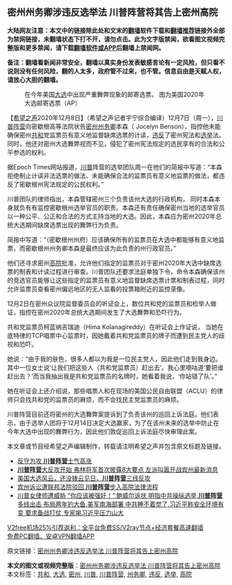  <h2>密州州务卿涉违反选举法 川普阵营将其告上密州高院</h2> <p class="notice"><b>大陆网友注意：本文中的链接除此处和文末的<a href="https://github.com/bannedbook/fanqiang" >翻墙</a>软件下载和<a href="https://github.com/killgcd/justmysocks/blob/master/README.md">翻墙推荐</a>链接外全部为禁网链接，未翻墙状态下打不开，请勿点击。此为文字版禁闻，欲看图文视频完整版和更多禁闻，请下载<a href="https://github.com/bannedbook/fanqiang">翻墙软件或APP</a>后翻墙上禁闻网。</p><p>备注：翻墙看新闻非常安全，翻墙以真实身份发表敏感言论有一定风险，但只看不说则没有任何风险，翻的人太多，政府管不过来，也不管。信息自由是天赋人权，请放心大胆的翻墙。</b></p>  <div class="entry"> <figure><figcaption>在今年美国<a href="https://www.bannedbook.org/bnews/tag/%e5%a4%a7%e9%80%89/" class="st_tag internal_tag" rel="tag" title="标签 大选 下的日志">大选</a>中出现严重舞弊现象的邮寄选票。 图为美国2020年大选邮寄选票（AP）</figcaption></figure> <p>【<span class='wp_keywordlink_affiliate'><a href="https://www.soundofhope.org" title="希望之声" target="_blank">希望之声</a></span>2020年12月8日】（希望之声记者宇宁综合编译）12月7日（周一），<a href="https://www.bannedbook.org/bnews/tag/%e5%b7%9d%e6%99%ae%e9%98%b5%e8%90%a5/" class="st_tag internal_tag" rel="tag" title="标签 川普阵营 下的日志">川普阵营</a>向密歇根高等法院状告<a href="https://www.bannedbook.org/bnews/tag/%E5%AF%86%E5%B7%9E/" class="st_tag internal_tag" rel="tag" title="标签 密州 下的日志">密州</a><a href="https://www.bannedbook.org/bnews/tag/%E5%B7%9E%E5%8A%A1%E5%8D%BF/" class="st_tag internal_tag" rel="tag" title="标签 州务卿 下的日志">州务卿</a>本森（ Jocelyn Benson），指控他未能确保密州<a href="https://www.bannedbook.org/bnews/tag/%E5%85%B1%E5%92%8C/" class="st_tag internal_tag" rel="tag" title="标签 共和 下的日志">共和</a>党监票员有意义地监督缺席选票的计读，<a href="https://www.bannedbook.org/bnews/tag/%E8%BF%9D%E5%8F%8D/" class="st_tag internal_tag" rel="tag" title="标签 违反 下的日志">违反</a>了密州宪法和<a href="https://www.bannedbook.org/bnews/tag/%e9%80%89%e4%b8%be/" class="st_tag internal_tag" rel="tag" title="标签 选举 下的日志">选举</a>法。同时，他还对密州大选舞弊视而不见，侵犯了密州宪法规定的选民享有的合法和公平参选的权利。 </p> <p>据Epoch Times网站报道，<a href="https://www.bannedbook.org/bnews/tag/%e5%b7%9d%e6%99%ae/" class="st_tag internal_tag" rel="tag" title="标签 川普 下的日志">川普</a>阵营的选举团队周一在他们的简报中写道：“本森拒绝制止计读非法选票的做法、未能确保合法的监票员有意义地监票的做法，都违反了密歇根州宪法规定的公民权利。”</p> <p>川普团队的律师指出，本森管辖密州三个负责该州大选的行政机构， 同时本森本身就负有有监控密歇根州选举官员的职责。本森还有责任确保密州当地的选举官员以一种公平、公正和合法的方式主持当地的大选。因此，本森应为密州2020年总统大选期间缺席选票出现的舞弊行为负责。 </p> <p>简报中写道：“（密歇根州州府）应该确保所有的监票员在大选中都能够有意义地监票，而密歇根州州务卿本森是最终应该为此负责的州行政官员。”</p>  <p>他们还寻求密州<a href="https://www.bannedbook.org/bnews/tag/%e9%ab%98%e9%99%a2/" class="st_tag internal_tag" rel="tag" title="标签 高院 下的日志">高院</a>批准，允许他们指定的监票员对于密州2020年大选中缺席选票的制表和计读过程进行审查。川普团队还要求法庭单独下令，命令本森确保该州的竞选官员能够让这些指定的监票员有意义地监督缺席选票计票和制表过程，同时允许监票员查看密州偏远地区的无人监看的投票箱附近的监控录像。</p> <p>12月2日在密州众议院监督委员会的听证会上，数位共和党的监票员和检举人做证，指控在密州2020年总统大选期间发生了大选舞弊和恐吓行为。</p> <p>共和党监票员柯蓝纳吉瑞迪（Hima Kolanagireddy）在听证会上作证说， 当她在底特律的TCP唱票中心监票时，因她戴着共和党监票员的牌子而遭到民主党人的歧视和恐吓。</p> <p>她说：“由于我的肤色，很多人都以为我是一位民主党人，因此他们走到我身边。其中一位女士说‘让我们把这些人（共和党监票员）赶出去’。我心里嘀咕道‘要把谁赶出去？’而当我抽出我是共和党监票员的名牌时，她看着我说，‘你站错了队’。”</p>  <p>她在听证会上还介绍说，那些唱票人和在现场的美国公民自由联盟（ACLU）的律师只会找共和党的监票员的麻烦，而不会找民主党监票员的麻烦。</p> <p>川普阵营目前还将密州的大选舞弊案提诉到了负责该州的巡回上诉法庭。他们表示，由于选举人团将于12月14日决定大选赢家，为了在该州未来的选举中防止在今年大选中出现的舞弊行为，因此他们敦促巡回上诉法庭尽快审理此案。</p> <p>本文章或节目经希望之声编辑制作，转载请注明希望之声并包含原文标题及链接。</p> <ul class='op-related-articles' title='相关阅读'> <li><a href='https://www.bannedbook.org/bnews/ssgc/20201208/1444265.html' target='_blank'>反守为攻 <b>川普阵营</b>士气高涨</a></li> <li><a href='https://www.bannedbook.org/bnews/topimagenews/20201130/1439243.html' target='_blank'><b>川普阵营</b>大反攻开始 弗林将军首次披露8大要点 左派叫嚣开战宾州最新消息</a></li> <li><a href='https://www.bannedbook.org/bnews/taiwannews/20201129/1439028.html' target='_blank'>美国大选风云，还没拨云见日，<b>川普阵营</b>三线反攻</a></li> <li><a href='https://www.bannedbook.org/bnews/comments/20201128/1438404.html' target='_blank'>宾州诉讼遭联邦法院驳回 <b>川普阵营</b>步入高院法律流程</a></li> <li><a href='https://www.bannedbook.org/bnews/bannedvideo/20201127/1438141.html' target='_blank'>川普女律师遭威胁 “你应该被强奸！”,鲍威尔诉状 明指中共操纵选举,<b>川普阵营</b>多线出击 布局两年钓大鱼,美军南海部署 中共睡不着觉了,习近平称安全环境有变 要求备战打仗,专家揭习近平压力山大</a></li> </ul> <p class="texttj"> <a href="https://github.com/bannedbook/fanqiang/wiki/V2ray%E6%9C%BA%E5%9C%BA" target="_blank">V2free机场25%引荐返利：全平台免费SS/V2ray节点+经济套餐高速翻墙</a><br/> <a href="https://github.com/bannedbook/fanqiang/wiki/%E7%A6%81%E9%97%BB%E7%BD%91%E5%AE%89%E5%8D%93%E7%BF%BB%E5%A2%99%E6%96%B0%E9%97%BBAPP" target="_blank">免费PC翻墙、安卓VPN翻墙APP</a></p><p>原文链接：<a class="src_link"  href="https://www.soundofhope.org/post/451435" target="_blank">密州州务卿涉违反选举法 川普阵营将其告上密州高院</a></p> <a name='sharetosocial'></a>       <div><b>本文的图文或视频完整版</b>：<a href='https://www.bannedbook.org/bnews/comments/20201208/1444264.html'>密州州务卿涉违反选举法 川普阵营将其告上密州高院</a></div>  </div><!--END ENTRY--> <div class="postfooter"> <div>本文标签：<a href="https://www.bannedbook.org/bnews/tag/%E5%85%B1%E5%92%8C/" rel="tag">共和</a>, <a href="https://www.bannedbook.org/bnews/tag/%e5%a4%a7%e9%80%89/" rel="tag">大选</a>, <a href="https://www.bannedbook.org/bnews/tag/%E5%AF%86%E5%B7%9E/" rel="tag">密州</a>, <a href="https://www.bannedbook.org/bnews/tag/%e5%b7%9d%e6%99%ae/" rel="tag">川普</a>, <a href="https://www.bannedbook.org/bnews/tag/%e5%b7%9d%e6%99%ae%e9%98%b5%e8%90%a5/" rel="tag">川普阵营</a>, <a href="https://www.bannedbook.org/bnews/tag/%E5%B7%9E%E5%8A%A1%E5%8D%BF/" rel="tag">州务卿</a>, <a href="https://www.bannedbook.org/bnews/tag/%E8%BF%9D%E5%8F%8D/" rel="tag">违反</a>, <a href="https://www.bannedbook.org/bnews/tag/%e9%80%89%e4%b8%be/" rel="tag">选举</a>, <a href="https://www.bannedbook.org/bnews/tag/%e9%ab%98%e9%99%a2/" rel="tag">高院</a></div>  </div><!--END POSTFOOTER--> 
